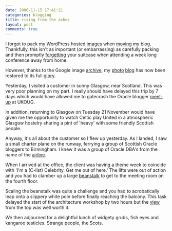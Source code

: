```yaml
---
date: 2006-11-15 17:41:21
categories: blogging
title: rising from the ashes
layout: post
comments: true
---
```

I forgot to pack my WordPress hosted
[images](http://www.nbrightside.com/blog/2006/10/04/checkpoint-charlie/)
when
[moving](http://www.nbrightside.com/blog/2006/09/30/from-wordpresscom-to-wordpressorg/)
my blog. Thankfully, this isn't as important (or embarrassing) as
carefully packing and then promptly
[forgetting](http://radiofreetooting.blogspot.com/2006/11/ukoug-2006-day-one.html)
your suitcase when attending a week long conference away from home.

However, thanks to the Google image
[archive](http://images.google.co.uk/images?hl=en&q=site:andyc.wordpress.com&btnG=Search+Images),
my
[photo](http://www.nbrightside.com/blog/2006/04/25/wonderful-wonderful-copenhagen/)
[blog](http://www.nbrightside.com/blog/2006/04/18/birth-of-a-photo-blog/)
has now been restored to its full
[glory](http://www.nbrightside.com/blog/2006/05/08/lwtua/).

Yesterday, I visited a customer in sunny Glasgow, near Scotland. This
was very poor planning on my part. I really should have delayed this
trip by 7 days which would have allowed me to gatecrash the Oracle
blogger
[meet-up](http://www.rittman.net/2006/10/18/blogger-meetup-ukoug-conference-tuesday-november-14th/)
at UKOUG.

In addition, returning to Glasgow on Tuesday 21 November would have
given me the opportunity to watch Celtic play United in a atmospheric
Glasgow hostelry sharing a pint of 'heavy' with some friendly Scottish
people.

Anyway, it's all about the customer so I flew up yesterday. As I landed,
I saw a small charter plane on the runway, ferrying a group of Scottish
Oracle bloggers to Birmingham. I knew it was a group of Oracle DBA's
from the name of the [airline](http://flydba.com/).

When I arrived at the office, the client was having a theme week to
coincide with 'I'm a (C-list) Celebrity. Get me out of here.' The lifts
were out of action and you had to clamber up a large
[beanstalk](http://flickr.com/photos/70276096@N00/297978033/) to get to
the meeting room on the fourth floor.

Scaling the beanstalk was quite a challenge and you had to acrobatically
leap onto a slippery white pole before finally reaching the balcony.
This task delayed the start of the architecture workshop by two hours
but the
[view](http://flickr.com/photos/70276096@N00/297978031/in/photostream/)
from the top was well worth it.

We then adjourned for a delightful lunch of widgety grubs, fish eyes and
kangaroo testicles. Strange people, the Scots.
